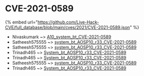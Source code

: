 # CVE-2021-0589
{% embed url="https://github.com/Live-Hack-CVE/full_database/blob/main/cves/2021/CVE-2021-0589.json" %}

* Nivaskumark ~> [A10_system_bt_CVE-2021-0589](https://www.alice-snow.ru/2021/database/cve-2021-0589/a10_system_bt_cve-2021-0589-nivaskumark)
* Satheesh575555 ~> [system_bt_AOSP10_r33_CVE-2021-0589](https://www.alice-snow.ru/2021/database/cve-2021-0589/system_bt_aosp10_r33_cve-2021-0589-satheesh575555)
* Satheesh575555 ~> [system_bt_AOSP10_r33_CVE-2021-0589](https://www.alice-snow.ru/2021/database/cve-2021-0589/system_bt_aosp10_r33_cve-2021-0589-satheesh575555)
* Trinadh465 ~> [System_bt_AOSP10_r33_CVE-2021-0589](https://www.alice-snow.ru/2021/database/cve-2021-0589/system_bt_aosp10_r33_cve-2021-0589-trinadh465)
* Trinadh465 ~> [System_bt_AOSP10_r33_CVE-2021-0589](https://www.alice-snow.ru/2021/database/cve-2021-0589/system_bt_aosp10_r33_cve-2021-0589-trinadh465)
* Satheesh575555 ~> [system_bt_AOSP10_r33_CVE-2021-0589](https://www.alice-snow.ru/2021/database/cve-2021-0589/system_bt_aosp10_r33_cve-2021-0589-satheesh575555)
* Trinadh465 ~> [System_bt_AOSP10_r33_CVE-2021-0589](https://www.alice-snow.ru/2021/database/cve-2021-0589/system_bt_aosp10_r33_cve-2021-0589-trinadh465)